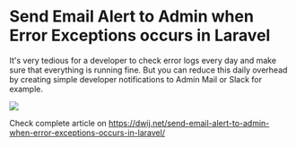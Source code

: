 # Send Email Alert to Admin when Error Exceptions occurs in Laravel

It's very tedious for a developer to check error logs every day and make sure that everything is running fine. But you can reduce this daily overhead by creating simple developer notifications to Admin Mail or Slack for example.

![](https://dwij.net/wp-content/uploads/2021/07/send-email-alert-to-admin-when-error-exceptions-occurs-in-laravel-mail.jpg)

Check complete article on https://dwij.net/send-email-alert-to-admin-when-error-exceptions-occurs-in-laravel/
